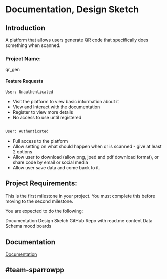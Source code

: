 
# Documentation, Design Sketch

## Introduction
A platform that allows users generate QR code that specifically does something when scanned. 

### Project Name:
qr_gen

#### Feature Requests

    User: Unauthenticated
- Visit the platform to view basic information about it
- View and Interact with the documentation
- Register to view more details
- No access to use until registered
## 

    User: Authenticated

- Full access to the platform
- Allow setting on what should happen when qr is scanned - give at least 2 options
- Allow user to download (allow png, jped and pdf download format), or share code by email or social media
- Allow user save data and come back to it. 


## Project Requirements:
This is the first milestone in your project. You must complete this before moving to the second milestone. 

You are expected to do the following: 

Documentation 
Design Sketch 
GitHub Repo with read.me content 
Data Schema
mood boards






## Documentation

[Documentation](https://googledrive.com)

## #team-sparrowpp


